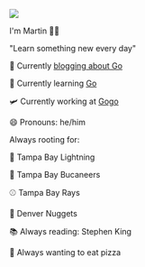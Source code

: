 ![](https://media.giphy.com/media/PkpNy9LkUD0B5P7NDg/giphy.gif)

I'm Martin 👋🏻

"Learn something new every day"

🔭  Currently [blogging about Go](https://www.martincartledge.io/)

🌱  Currently learning [Go](https://golang.org/)

🛩  Currently working at [Gogo](https://www.gogoair.com/)

😄  Pronouns: he/him
 
Always rooting for: 

🏒  Tampa Bay Lightning

🏈  Tampa Bay Bucaneers 

⚾️  Tampa Bay Rays

🏀  Denver Nuggets

📚 Always reading: Stephen King

🍕 Always wanting to eat pizza
